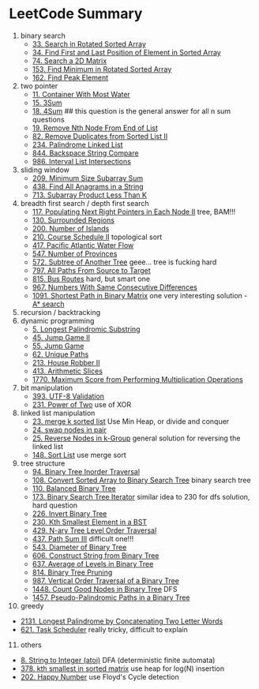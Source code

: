 # LeetCode Summary

1. binary search
   - [33. Search in Rotated Sorted Array](https://leetcode.com/problems/search-in-rotated-sorted-array/)
   - [34. Find First and Last Position of Element in Sorted Array](https://leetcode.com/problems/find-first-and-last-position-of-element-in-sorted-array/)
   - [74. Search a 2D Matrix](https://leetcode.com/problems/search-a-2d-matrix/)
   - [153. Find Minimum in Rotated Sorted Array](https://leetcode.com/problems/find-minimum-in-rotated-sorted-array/)
   - [162. Find Peak Element](https://leetcode.com/problems/find-peak-element/)
2. two pointer
   - [11. Container With Most Water](https://leetcode.com/problems/container-with-most-water/)
   - [15. 3Sum](https://leetcode.com/problems/3sum/)
   - [18. 4Sum](https://leetcode.com/problems/4sum/) ## this question is the general answer for all n sum questions
   - [19. Remove Nth Node From End of List](https://leetcode.com/problems/remove-nth-node-from-end-of-list/?envType=study-plan&id=level-2)
   - [82. Remove Duplicates from Sorted List II](https://leetcode.com/problems/remove-duplicates-from-sorted-list-ii/)
   - [234. Palindrome Linked List](https://leetcode.com/problems/palindrome-linked-list/?envType=study-plan&id=level-2)
   - [844. Backspace String Compare](https://leetcode.com/problems/backspace-string-compare/)
   - [986. Interval List Intersections](https://leetcode.com/problems/interval-list-intersections/)
3. sliding window
   - [209. Minimum Size Subarray Sum](https://leetcode.com/problems/minimum-size-subarray-sum/)
   - [438. Find All Anagrams in a String](https://leetcode.com/problems/find-all-anagrams-in-a-string/)
   - [713. Subarray Product Less Than K](https://leetcode.com/problems/subarray-product-less-than-k/)
4. breadth first search / depth first search
   - [117. Populating Next Right Pointers in Each Node II](https://leetcode.com/problems/populating-next-right-pointers-in-each-node-ii/)
      tree, BAM!!!
   - [130. Surrounded Regions](https://leetcode.com/problems/surrounded-regions/)
   - [200. Number of Islands](https://leetcode.com/problems/number-of-islands/)
   - [210. Course Schedule II](https://leetcode.com/problems/course-schedule-ii/) topological sort
   - [417. Pacific Atlantic Water Flow](https://leetcode.com/problems/pacific-atlantic-water-flow/)
   - [547. Number of Provinces](https://leetcode.com/problems/number-of-provinces/)
   - [572. Subtree of Another Tree](https://leetcode.com/problems/subtree-of-another-tree/)
      geee... tree is fucking hard
   - [797. All Paths From Source to Target](https://leetcode.com/problems/all-paths-from-source-to-target/)
   - [815. Bus Routes](https://leetcode.com/problems/bus-routes/) hard, but smart one
   - [967. Numbers With Same Consecutive Differences](https://leetcode.com/problems/numbers-with-same-consecutive-differences/)
   - [1091. Shortest Path in Binary Matrix](https://leetcode.com/problems/shortest-path-in-binary-matrix/)
      one very interesting solution - [A* search](https://leetcode.com/problems/shortest-path-in-binary-matrix/discuss/313347/A*-search-in-Python)
5. recursion / backtracking
6. dynamic programming
   - [5. Longest Palindromic Substring](https://leetcode.com/problems/longest-palindromic-substring/)
   - [45. Jump Game II](https://leetcode.com/problems/jump-game-ii/)
   - [55. Jump Game](https://leetcode.com/problems/jump-game/)
   - [62. Unique Paths](https://leetcode.com/problems/unique-paths/)
   - [213. House Robber II](https://leetcode.com/problems/house-robber-ii/)
   - [413. Arithmetic Slices](https://leetcode.com/problems/arithmetic-slices/)
   - [1770. Maximum Score from Performing Multiplication Operations](https://leetcode.com/problems/maximum-score-from-performing-multiplication-operations/)
7. bit manipulation
   - [393. UTF-8 Validation](https://leetcode.com/problems/utf-8-validation/)
   - [231. Power of Two](https://leetcode.com/problems/power-of-two/) use of XOR
8. linked list manipulation
   - [23. merge k sorted list](https://leetcode.com/problems/merge-k-sorted-lists) Use Min Heap, or divide and conquer
   - [24. swap nodes in pair](https://leetcode.com/problems/swap-nodes-in-pairs)
   - [25. Reverse Nodes in k-Group](https://leetcode.com/problems/reverse-nodes-in-k-group/) general solution for reversing the linked list
   - [148. Sort List](https://leetcode.com/problems/sort-list/) use merge sort
9. tree structure
   - [94. Binary Tree Inorder Traversal](https://leetcode.com/problems/binary-tree-inorder-traversal/)
   - [108. Convert Sorted Array to Binary Search Tree](https://leetcode.com/problems/convert-sorted-array-to-binary-search-tree/) binary search tree
   - [110. Balanced Binary Tree](https://leetcode.com/problems/balanced-binary-tree/)
   - [173. Binary Search Tree Iterator](https://leetcode.com/problems/binary-search-tree-iterator/?envType=study-plan&id=level-2) similar idea to 230 for dfs solution, hard question
   - [226. Invert Binary Tree](https://leetcode.com/problems/invert-binary-tree/?envType=study-plan&id=level-2)
   - [230. Kth Smallest Element in a BST](https://leetcode.com/problems/kth-smallest-element-in-a-bst/)
   - [429. N-ary Tree Level Order Traversal](https://leetcode.com/problems/n-ary-tree-level-order-traversal/)
   - [437. Path Sum III](https://leetcode.com/problems/path-sum-iii/) difficult one!!!
   - [543. Diameter of Binary Tree](https://leetcode.com/problems/diameter-of-binary-tree/?envType=study-plan&id=level-2)
   - [606. Construct String from Binary Tree](https://leetcode.com/problems/construct-string-from-binary-tree/)
   - [637. Average of Levels in Binary Tree](https://leetcode.com/problems/average-of-levels-in-binary-tree/)
   - [814. Binary Tree Pruning](https://leetcode.com/problems/binary-tree-pruning/) 
   - [987. Vertical Order Traversal of a Binary Tree](https://leetcode.com/problems/vertical-order-traversal-of-a-binary-tree/)
   - [1448. Count Good Nodes in Binary Tree](https://leetcode.com/problems/count-good-nodes-in-binary-tree/) DFS
   - [1457. Pseudo-Palindromic Paths in a Binary Tree](https://leetcode.com/problems/pseudo-palindromic-paths-in-a-binary-tree/)
10. greedy
   - [2131. Longest Palindrome by Concatenating Two Letter Words](https://leetcode.com/problems/longest-palindrome-by-concatenating-two-letter-words/?envType=study-plan&id=level-2)
   - [621. Task Scheduler](https://leetcode.com/problems/task-scheduler/) really tricky, difficult to explain
11. others
   - [8. String to Integer (atoi)](https://leetcode.com/problems/string-to-integer-atoi/) DFA (deterministic finite automata)
   - [378. kth smallest in sorted matrix](https://leetcode.com/problems/kth-smallest-element-in-a-sorted-matrix/) use heap for log(N) insertion
   - [202. Happy Number]() use Floyd's Cycle detection